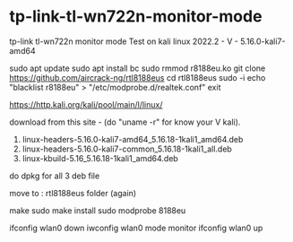 # tp-link-tl-wn722n-monitor-mode
tp-link tl-wn722n monitor mode 
Test on kali linux 2022.2 - V - 5.16.0-kali7-amd64

sudo apt update
sudo apt install bc
sudo rmmod r8188eu.ko
git clone https://github.com/aircrack-ng/rtl8188eus
cd rtl8188eus
sudo -i
echo "blacklist r8188eu" > "/etc/modprobe.d/realtek.conf"
exit

https://http.kali.org/kali/pool/main/l/linux/

download from this site - (do "uname -r" for know your V kali).

1) linux-headers-5.16.0-kali7-amd64_5.16.18-1kali1_amd64.deb
2) linux-headers-5.16.0-kali7-common_5.16.18-1kali1_all.deb
3) linux-kbuild-5.16_5.16.18-1kali1_amd64.deb

do dpkg for all 3 deb file


move to :  rtl8188eus folder (again)

make
sudo make install
sudo modprobe 8188eu


>>>>>

ifconfig wlan0 down
iwconfig wlan0 mode monitor
ifconfig wlan0 up
